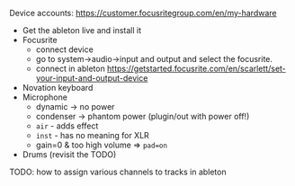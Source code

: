
Device accounts: https://customer.focusritegroup.com/en/my-hardware


* Get the ableton live and install it
* Focusrite
  * connect device
  * go to system->audio->input and output and select the focusrite.
  * connect in ableton https://getstarted.focusrite.com/en/scarlett/set-your-input-and-output-device
* Novation keyboard
* Microphone
  * dynamic -> no power
  * condenser -> phantom power (plugin/out with power off!)
  * `air` - adds effect
  * `inst` - has no meaning for XLR
  * gain=0 & too high volume => `pad=on`
* Drums (revisit the TODO)


TODO: how to assign various channels to tracks in ableton
